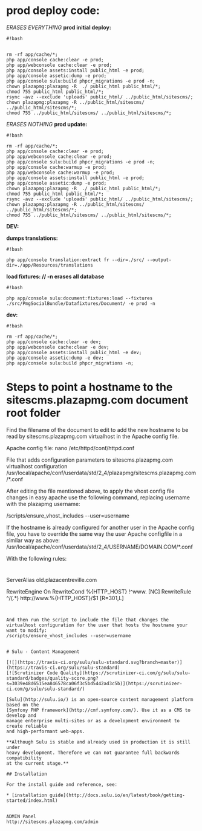 # **prod deploy code:** #

*ERASES EVERYTHING*
**prod initial deploy:**

```
#!bash


rm -rf app/cache/*;
php app/console cache:clear -e prod;
php app/webconsole cache:clear -e prod;
php app/console assets:install public_html -e prod;
php app/console assetic:dump -e prod;
php app/console sulu:build phpcr_migrations -e prod -n;
chown plazapmg:plazapmg -R  ./ public_html public_html/*;
chmod 755 public_html public_html/*;
rsync -avz --exclude 'uploads' public_html/ ../public_html/sitescms/;
chown plazapmg:plazapmg -R ../public_html/sitescms/ ../public_html/sitescms/*;
chmod 755 ../public_html/sitescms/ ../public_html/sitescms/*;

```

*ERASES NOTHING*
**prod update:**

```
#!bash

rm -rf app/cache/*;
php app/console cache:clear -e prod;
php app/webconsole cache:clear -e prod;
php app/console sulu:build phpcr_migrations -e prod -n;
php app/console cache:warmup -e prod;
php app/webconsole cache:warmup -e prod;
php app/console assets:install public_html -e prod;
php app/console assetic:dump -e prod;
chown plazapmg:plazapmg -R  ./ public_html public_html/*;
chmod 755 public_html public_html/*;
rsync -avz --exclude 'uploads' public_html/ ../public_html/sitescms/;
chown plazapmg:plazapmg -R ../public_html/sitescms/ ../public_html/sitescms/*;
chmod 755 ../public_html/sitescms/ ../public_html/sitescms/*;
```



**DEV:**

**dumps translations:**

```
#!bash

php app/console translation:extract fr --dir=./src/ --output-dir=./app/Resources/translations
```


**load fixtures: // -n erases all database**

```
#!bash

php app/console sulu:document:fixtures:load --fixtures  ./src/PmgSocialBundle/Datafixtures/Document/ -e prod -n
```


**dev:**

```
#!bash

rm -rf app/cache/*;
php app/console cache:clear -e dev;
php app/webconsole cache:clear -e dev;
php app/console assets:install public_html -e dev;
php app/console assetic:dump -e dev;
php app/console sulu:build phpcr_migrations -n;

```

# Steps to point a hostname to the sitescms.plazapmg.com document root folder

Find the filename of the document to edit to add the new hostname to be read by sitescms.plazapmg.com virtualhost in the Apache config file.

Apache config file: nano /etc/httpd/conf/httpd.conf

File that adds configuration parameters to sitescms.plazapmg.com virtualhost configuration
/usr/local/apache/conf/userdata/std/2_4/plazapmg/sitescms.plazapmg.com/*.conf

After editing the file mentioned above, to apply the vhost config file changes in easy apache use the following command, replacing username with the plazapmg username:

/scripts/ensure_vhost_includes --user=username

If the hostname is already configured for another user in the Apache config file, you have to override the same way the user Apache configfile in a similar way as above:
/usr/local/apache/conf/userdata/std/2_4/USERNAME/DOMAIN.COM/*.conf

With the following rules:

#

ServerAlias old.plazacentreville.com

RewriteEngine On
RewriteCond %{HTTP_HOST} !^www\. [NC]
RewriteRule ^/(.*) http://www\.%{HTTP_HOST}/$1 [R=301,L]

```


And then run the script to include the file that changes the virtualhost configuration for the user that hosts the hostname your want to modify:
/scripts/ensure_vhost_includes --user=username


# Sulu - Content Management

[![](https://travis-ci.org/sulu/sulu-standard.svg?branch=master)](https://travis-ci.org/sulu/sulu-standard)
[![Scrutinizer Code Quality](https://scrutinizer-ci.com/g/sulu/sulu-standard/badges/quality-score.png?s=3039e48d6515ea846578ca06f3c5bd5442ad3c5b)](https://scrutinizer-ci.com/g/sulu/sulu-standard/)

[Sulu](http://sulu.io/) is an open-source content management platform based on the
[Symfony PHP framework](http://cmf.symfony.com/). Use it as a CMS to develop and
manage enterprise multi-sites or as a development environment to create reliable
and high-performant web-apps.

**Although Sulu is stable and already used in production it is still under
heavy development. Therefore we can not guarantee full backwards compatibility
at the current stage.**

## Installation

For the install guide and reference, see:

* [installation guide](http://docs.sulu.io/en/latest/book/getting-started/index.html)


ADMIN Panel
http://sitescms.plazapmg.com/admin